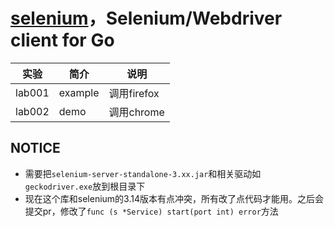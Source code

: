 # [selenium](https://github.com/tebeka/selenium)，Selenium/Webdriver client for Go

|实验|简介|说明|
|---|---|---|
|lab001|example|调用firefox|
|lab002|demo|调用chrome|

## NOTICE
 - 需要把`selenium-server-standalone-3.xx.jar`和相关驱动如`geckodriver.exe`放到根目录下
 - 现在这个库和selenium的3.14版本有点冲突，所有改了点代码才能用。之后会提交pr，修改了`func (s *Service) start(port int) error`方法